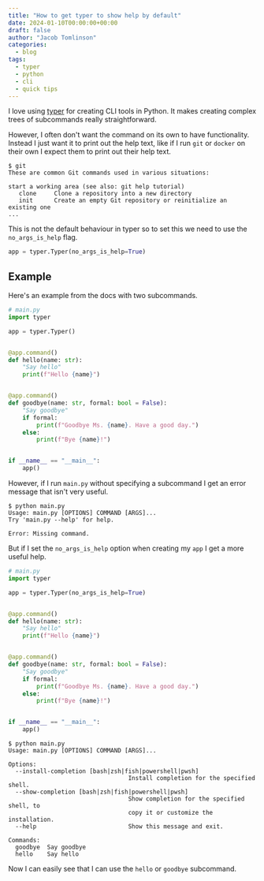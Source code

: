 ```yaml
---
title: "How to get typer to show help by default"
date: 2024-01-10T00:00:00+00:00
draft: false
author: "Jacob Tomlinson"
categories:
  - blog
tags:
  - typer
  - python
  - cli
  - quick tips
---
```


I love using [typer](https://typer.tiangolo.com/) for creating CLI tools in Python. It makes creating complex trees of subcommands really straightforward.

However, I often don't want the command on its own to have functionality. Instead I just want it to print out the help text, like if I run `git` or `docker` on their own I expect them to print out their help text.

```console
$ git
These are common Git commands used in various situations:

start a working area (see also: git help tutorial)
   clone     Clone a repository into a new directory
   init      Create an empty Git repository or reinitialize an existing one
...
```

This is not the default behaviour in typer so to set this we need to use the `no_args_is_help` flag.

```python
app = typer.Typer(no_args_is_help=True)
```

## Example

Here's an example from the docs with two subcommands.

```python
# main.py
import typer

app = typer.Typer()


@app.command()
def hello(name: str):
    "Say hello"
    print(f"Hello {name}")


@app.command()
def goodbye(name: str, formal: bool = False):
    "Say goodbye"
    if formal:
        print(f"Goodbye Ms. {name}. Have a good day.")
    else:
        print(f"Bye {name}!")


if __name__ == "__main__":
    app()

```

However, if I run `main.py` without specifying a subcommand I get an error message that isn't very useful.

```console
$ python main.py
Usage: main.py [OPTIONS] COMMAND [ARGS]...
Try 'main.py --help' for help.

Error: Missing command.
```

But if I set the `no_args_is_help` option when creating my `app` I get a more useful help.

```python {hl_lines=[4]}
# main.py
import typer

app = typer.Typer(no_args_is_help=True)


@app.command()
def hello(name: str):
    "Say hello"
    print(f"Hello {name}")


@app.command()
def goodbye(name: str, formal: bool = False):
    "Say goodbye"
    if formal:
        print(f"Goodbye Ms. {name}. Have a good day.")
    else:
        print(f"Bye {name}!")


if __name__ == "__main__":
    app()
```

```console
$ python main.py
Usage: main.py [OPTIONS] COMMAND [ARGS]...

Options:
  --install-completion [bash|zsh|fish|powershell|pwsh]
                                  Install completion for the specified shell.
  --show-completion [bash|zsh|fish|powershell|pwsh]
                                  Show completion for the specified shell, to
                                  copy it or customize the installation.
  --help                          Show this message and exit.

Commands:
  goodbye  Say goodbye
  hello    Say hello
```

Now I can easily see that I can use the `hello` or `goodbye` subcommand.
